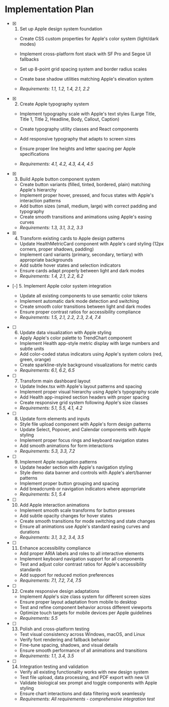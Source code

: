 # Implementation Plan

- [x] 1. Set up Apple design system foundation



  - Create CSS custom properties for Apple's color system (light/dark modes)
  - Implement cross-platform font stack with SF Pro and Segoe UI fallbacks
  - Set up 8-point grid spacing system and border radius scales
  - Create base shadow utilities matching Apple's elevation system


  - _Requirements: 1.1, 1.2, 1.4, 2.1, 2.2_

- [x] 2. Create Apple typography system

  - Implement typography scale with Apple's text styles (Large Title, Title 1, Title 2, Headline, Body, Callout, Caption)
  - Create typography utility classes and React components


  - Add responsive typography that adapts to screen sizes
  - Ensure proper line heights and letter spacing per Apple specifications
  - _Requirements: 4.1, 4.2, 4.3, 4.4, 4.5_

- [x] 3. Build Apple button component system


  - Create button variants (filled, tinted, bordered, plain) matching Apple's hierarchy
  - Implement proper hover, pressed, and focus states with Apple's interaction patterns
  - Add button sizes (small, medium, large) with correct padding and typography
  - Create smooth transitions and animations using Apple's easing curves
  - _Requirements: 1.3, 3.1, 3.2, 3.3_

- [x] 4. Transform existing cards to Apple design patterns


  - Update HealthMetricCard component with Apple's card styling (12px corners, proper shadows, padding)
  - Implement card variants (primary, secondary, tertiary) with appropriate backgrounds
  - Add subtle hover states and selection indicators
  - Ensure cards adapt properly between light and dark modes
  - _Requirements: 1.4, 2.1, 2.2, 6.2_



- [-] 5. Implement Apple color system integration

  - Update all existing components to use semantic color tokens
  - Implement automatic dark mode detection and switching
  - Create smooth color transitions between light and dark modes
  - Ensure proper contrast ratios for accessibility compliance
  - _Requirements: 1.5, 2.1, 2.2, 2.3, 2.4, 7.4_

- [ ] 6. Update data visualization with Apple styling
  - Apply Apple's color palette to TrendChart component
  - Implement Health app-style metric display with large numbers and subtle units
  - Add color-coded status indicators using Apple's system colors (red, green, orange)
  - Create sparkline-style background visualizations for metric cards
  - _Requirements: 6.1, 6.2, 6.5_

- [ ] 7. Transform main dashboard layout
  - Update Index.tsx with Apple's layout patterns and spacing
  - Implement proper visual hierarchy using Apple's typography scale
  - Add Health app-inspired section headers with proper spacing
  - Create responsive grid system following Apple's size classes
  - _Requirements: 5.1, 5.5, 4.1, 4.2_

- [ ] 8. Update form elements and inputs
  - Style file upload component with Apple's form design patterns
  - Update Select, Popover, and Calendar components with Apple styling
  - Implement proper focus rings and keyboard navigation states
  - Add smooth animations for form interactions
  - _Requirements: 5.3, 3.3, 7.2_

- [ ] 9. Implement Apple navigation patterns
  - Update header section with Apple's navigation styling
  - Style demo data banner and controls with Apple's alert/banner patterns
  - Implement proper button grouping and spacing
  - Add breadcrumb or navigation indicators where appropriate
  - _Requirements: 5.1, 5.4_

- [ ] 10. Add Apple interaction animations
  - Implement smooth scale transforms for button presses
  - Add subtle opacity changes for hover states
  - Create smooth transitions for mode switching and state changes
  - Ensure all animations use Apple's standard easing curves and durations
  - _Requirements: 3.1, 3.2, 3.4, 3.5_

- [ ] 11. Enhance accessibility compliance
  - Add proper ARIA labels and roles to all interactive elements
  - Implement keyboard navigation support for all components
  - Test and adjust color contrast ratios for Apple's accessibility standards
  - Add support for reduced motion preferences
  - _Requirements: 7.1, 7.2, 7.4, 7.5_

- [ ] 12. Create responsive design adaptations
  - Implement Apple's size class system for different screen sizes
  - Ensure proper layout adaptation from mobile to desktop
  - Test and refine component behavior across different viewports
  - Optimize touch targets for mobile devices per Apple guidelines
  - _Requirements: 5.5_

- [ ] 13. Polish and cross-platform testing
  - Test visual consistency across Windows, macOS, and Linux
  - Verify font rendering and fallback behavior
  - Fine-tune spacing, shadows, and visual details
  - Ensure smooth performance of all animations and transitions
  - _Requirements: 1.1, 3.4, 3.5_

- [ ] 14. Integration testing and validation
  - Verify all existing functionality works with new design system
  - Test file upload, data processing, and PDF export with new UI
  - Validate biological sex prompt and toggle components with Apple styling
  - Ensure chart interactions and data filtering work seamlessly
  - _Requirements: All requirements - comprehensive integration test_